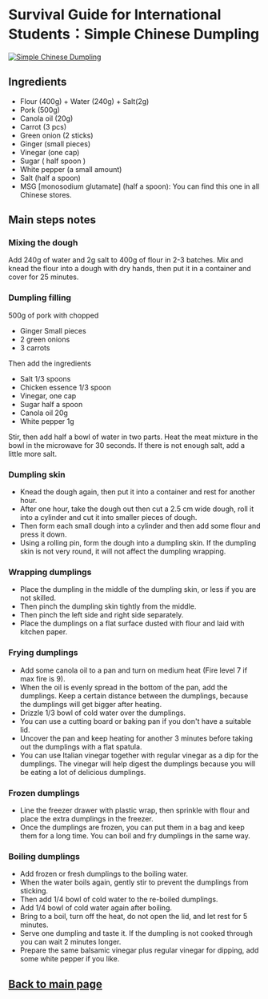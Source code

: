 # Survival Guide for International Students：Simple Chinese Dumpling
[![Simple Chinese Dumpling](https://img.youtube.com/vi/Nrdm72T-Fw8/0.jpg)](https://www.youtube.com/watch?v=Nrdm72T-Fw8)

## Ingredients
- Flour (400g) + Water (240g) + Salt(2g)
- Pork (500g)
- Canola oil (20g)
- Carrot (3 pcs)
- Green onion (2 sticks)
- Ginger (small pieces)
- Vinegar (one cap)
- Sugar ( half spoon )
- White pepper (a small amount)
- Salt (half a spoon)
- MSG [monosodium glutamate] (half a spoon): You can find this one in all Chinese stores. 

## Main steps notes
### Mixing the dough
Add 240g of water and 2g salt to 400g of flour in 2-3 batches. Mix and knead the flour into a dough with dry hands, then put it in a container and cover for 25 minutes.

### Dumpling filling
500g of pork with chopped
- Ginger Small pieces
- 2 green onions
- 3 carrots

Then add the ingredients
- Salt 1/3 spoons
- Chicken essence 1/3 spoon
- Vinegar, one cap
- Sugar half a spoon
- Canola oil 20g
- White pepper 1g

Stir, then add half a bowl of water in two parts. Heat the meat mixture in the bowl in the microwave for 30 seconds. If there is not enough salt, add a little more salt.

### Dumpling skin
- Knead the dough again, then put it into a container and rest for another hour.
- After one hour, take the dough out then cut a 2.5 cm wide dough, roll it into a cylinder and cut it into smaller pieces of dough. 
- Then form each small dough into a cylinder and then add some flour and press it down. 
- Using a rolling pin, form the dough into a dumpling skin. If the dumpling skin is not very round, it will not affect the dumpling wrapping.

### Wrapping dumplings
- Place the dumpling in the middle of the dumpling skin, or less if you are not skilled.
- Then pinch the dumpling skin tightly from the middle.
- Then pinch the left side and right side separately.
- Place the dumplings on a flat surface dusted with flour and laid with kitchen paper.

### Frying dumplings
- Add some canola oil to a pan and turn on medium heat (Fire level 7 if max fire is 9).
- When the oil is evenly spread in the bottom of the pan, add the dumplings. Keep a certain distance between the dumplings, because the dumplings will get bigger after heating.
- Drizzle 1/3 bowl of cold water over the dumplings.
- You can use a cutting board or baking pan if you don't have a suitable lid.
- Uncover the pan and keep heating for another 3 minutes before taking out the dumplings with a flat spatula.
- You can use Italian vinegar together with regular vinegar as a dip for the dumplings. The vinegar will help digest the dumplings because you will be eating a lot of delicious dumplings.

### Frozen dumplings
- Line the freezer drawer with plastic wrap, then sprinkle with flour and place the extra dumplings in the freezer. 
- Once the dumplings are frozen, you can put them in a bag and keep them for a long time. You can boil and fry dumplings in the same way.

### Boiling dumplings
- Add frozen or fresh dumplings to the boiling water.
- When the water boils again, gently stir to prevent the dumplings from sticking.
- Then add 1/4 bowl of cold water to the re-boiled dumplings.
- Add 1/4 bowl of cold water again after boiling.
- Bring to a boil, turn off the heat, do not open the lid, and let rest for 5 minutes.
- Serve one dumpling and taste it. If the dumpling is not cooked through you can wait 2 minutes longer.
- Prepare the same balsamic vinegar plus regular vinegar for dipping, add some white pepper if you like.

## [Back to main page](https://github.com/lingwsh/youtube)